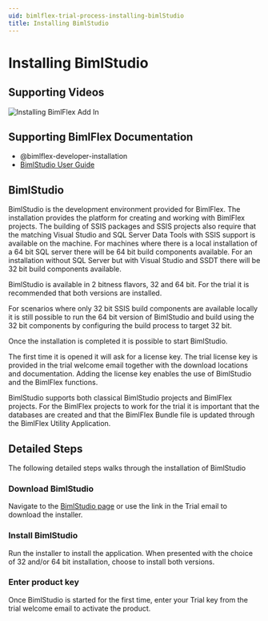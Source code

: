 ```yaml
---
uid: bimlflex-trial-process-installing-bimlStudio
title: Installing BimlStudio
---
```

# Installing BimlStudio

## Supporting Videos

![Installing BimlFlex Add In](https://www.youtube.com/watch?v=e_wzLtyGVS8?rel=0&autoplay=0)

## Supporting BimlFlex Documentation

- @bimlflex-developer-installation
- [BimlStudio User Guide](https://varigence.com/Documentation/BimlStudio/)

## BimlStudio

BimlStudio is the development environment provided for BimlFlex. The installation provides the platform for creating and working with BimlFlex projects. The building of SSIS packages and SSIS projects also require that the matching Visual Studio and SQL Server Data Tools with SSIS support is available on the machine. For machines where there is a local installation of a 64 bit SQL server there will be 64 bit build components available. For an installation without SQL Server but with Visual Studio and SSDT there will be 32 bit build components available.

BimlStudio is available in 2 bitness flavors, 32 and 64 bit. For the trial it is recommended that both versions are installed.

For scenarios where only 32 bit SSIS build components are available locally it is still possible to run the 64 bit version of BimlStudio and build using the 32 bit components by configuring the build process to target 32 bit.

Once the installation is completed it is possible to start BimlStudio.

The first time it is opened it will ask for a license key. The trial license key is provided in the trial welcome email together with the download locations and documentation. Adding the license key enables the use of BimlStudio and the BimlFlex functions.

BimlStudio supports both classical BimlStudio projects and BimlFlex projects. For the BimlFlex projects to work for the trial it is important that the databases are created and that the BimlFlex Bundle file is updated through the BimlFlex Utility Application.

## Detailed Steps

The following detailed steps walks through the installation of BimlStudio

### Download BimlStudio

Navigate to the [BimlStudio page](https://varigence.com/bimlstudio) or use the link in the Trial email to download the installer.

### Install BimlStudio

Run the installer to install the application. When presented with the choice of 32 and/or 64 bit installation, choose to install both versions.

### Enter product key

Once BimlStudio is started for the first time, enter your Trial key from the trial welcome email to activate the product.
